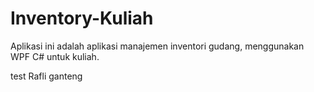# Inventory-Kuliah
Aplikasi ini adalah aplikasi manajemen inventori gudang, menggunakan WPF C# untuk kuliah.

test Rafli ganteng
